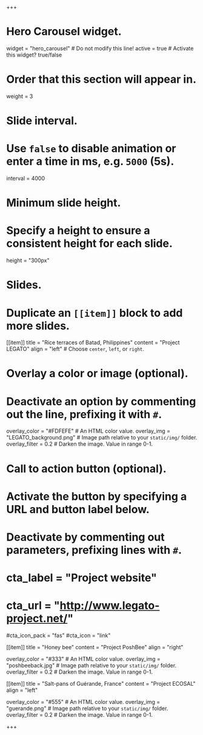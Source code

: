 +++
# Hero Carousel widget.
widget = "hero_carousel"  # Do not modify this line!
active = true  # Activate this widget? true/false

# Order that this section will appear in.
weight = 3

# Slide interval.
# Use `false` to disable animation or enter a time in ms, e.g. `5000` (5s).
interval = 4000

# Minimum slide height.
# Specify a height to ensure a consistent height for each slide.
height = "300px"

# Slides.
# Duplicate an `[[item]]` block to add more slides.
[[item]]
  title = "Rice terraces of Batad, Philippines"
  content = "Project LEGATO"
  align = "left"  # Choose `center`, `left`, or `right`.

  # Overlay a color or image (optional).
  #   Deactivate an option by commenting out the line, prefixing it with `#`.
  overlay_color = "#FDFEFE"  # An HTML color value.
  overlay_img = "LEGATO_background.png"  # Image path relative to your `static/img/` folder.
  overlay_filter = 0.2  # Darken the image. Value in range 0-1.

  # Call to action button (optional).
  #   Activate the button by specifying a URL and button label below.
  #   Deactivate by commenting out parameters, prefixing lines with `#`.
  # cta_label = "Project website"
  # cta_url = "http://www.legato-project.net/"
  #cta_icon_pack = "fas"
  #cta_icon = "link"

[[item]]
  title = "Honey bee"
  content = "Project PoshBee"
  align = "right"

  overlay_color = "#333"  # An HTML color value.
  overlay_img = "poshbeeback.jpg"  # Image path relative to your `static/img/` folder.
  overlay_filter = 0.2  # Darken the image. Value in range 0-1.

[[item]]
  title = "Salt-pans of Guérande, France"
  content = "Project ECOSAL"
  align = "left"

  overlay_color = "#555"  # An HTML color value.
  overlay_img = "guerande.png"  # Image path relative to your `static/img/` folder.
  overlay_filter = 0.2  # Darken the image. Value in range 0-1.

+++
